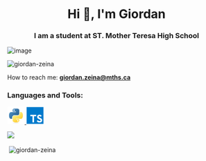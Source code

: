 <h1 align="center">Hi 👋, I'm Giordan</h1>
<h3 align="center">I am a student at ST. Mother Teresa High School</h3>

![image](https://github.com/giordan-zeina/giordan-zeina/assets/144264315/22a3d887-b639-45ad-8c76-641b5e0eaadc)

<p align="left"> <img src="https://komarev.com/ghpvc/?username=giordan-zeina&label=Profile%20views&color=0e75b6&style=flat" alt="giordan-zeina" /> </p>

How to reach me: **giordan.zeina@mths.ca**

<p align="left">
</p>

<h3 align="left">Languages and Tools:</h3>
<p align="left"> <a href="https://www.python.org" target="_blank" rel="noreferrer"> <img src="https://raw.githubusercontent.com/devicons/devicon/master/icons/python/python-original.svg" alt="python" width="40" height="40"/> </a> <a href="https://www.typescriptlang.org/" target="_blank" rel="noreferrer"> <img src="https://raw.githubusercontent.com/devicons/devicon/master/icons/typescript/typescript-original.svg" alt="typescript" width="40" height="40"/> </a> </p>
<img src="https://cdn.jsdelivr.net/gh/devicons/devicon@latest/icons/html5/html5-plain-wordmark.svg" />

<p>&nbsp;<img align="center" src="https://github-readme-stats.vercel.app/api?username=giordan-zeina&show_icons=true&locale=en" alt="giordan-zeina" /></p>
